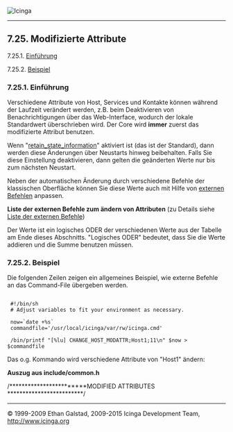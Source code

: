  ![Icinga](../images/logofullsize.png "Icinga") 

* * * * *

7.25. Modifizierte Attribute
----------------------------

7.25.1. [Einführung](modified_attr.md#introduction)

7.25.2. [Beispiel](modified_attr.md#example)

### 7.25.1. Einführung

Verschiedene Attribute von Host, Services und Kontakte können während
der Laufzeit verändert werden, z.B. beim Deaktivieren von
Benachrichtigungen über das Web-Interface, wodurch der lokale
Standardwert überschrieben wird. Der Core wird **immer** zuerst das
modifizierte Attribut benutzen.

Wenn
"[retain\_state\_information](configmain.md#configmain-retain_state_information)"
aktiviert ist (das ist der Standard), dann werden diese Änderungen über
Neustarts hinweg beibehalten. Falls Sie diese Einstellung deaktivieren,
dann gelten die geänderten Werte nur bis zum nächsten Neustart.

Neben der automatischen Änderung durch verschiedene Befehle der
klassischen Oberfläche können Sie diese Werte auch mit Hilfe von
[externen Befehlen](extcommands.md "7.1. Externe Befehle") anpassen.

**Liste der externen Befehle zum ändern von Attributen** (zu Details
siehe [Liste der externen
Befehle](extcommands2.md "7.2. Liste der externen Befehle"))






Der Werte ist ein logisches ODER der verschiedenen Werte aus der Tabelle
am Ende dieses Abschnitts. "Logisches ODER" bedeutet, dass Sie die Werte
addieren und die Summe benutzen müssen.

### 7.25.2. Beispiel

Die folgenden Zeilen zeigen ein allgemeines Beispiel, wie externe
Befehle an das Command-File übergeben werden.

<pre><code>
 #!/bin/sh
 # Adjust variables to fit your environment as necessary.

 now=`date +%s`
 commandfile='/usr/local/icinga/var/rw/icinga.cmd'

 /bin/printf "[%lu] CHANGE_HOST_MODATTR;Host1;11\n" $now > $commandfile
</code></pre>

Das o.g. Kommando wird verschiedene Attribute von "Host1" ändern:

</code></pre>

**Auszug aus include/common.h**

/************************MODIFIED ATTRIBUTES *************************/
</code></pre>

* * * * *


© 1999-2009 Ethan Galstad, 2009-2015 Icinga Development Team,
http://www.icinga.org
